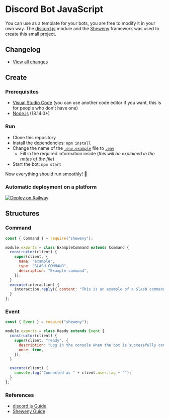# Discord Bot JavaScript

You can use as a template for your bots, you are free to modify it in your own way. The [discord.js](https://discord.js.org/#/) module and the [Sheweny](https://sheweny.js.org/) framework was used to create this small project.</br>

## Changelog
- [View all changes](https://github.com/mathhis/discord-bot-javascript/tree/main/changelog)

## Create

### Prerequisites
- [Visual Studio Code](https://code.visualstudio.com/) (you can use another code editor if you want, this is for people who don't have one)
- [Node.js](https://nodejs.org/en/) (18.14.0+)

### Run
- Clone this repository
- Install the dependencies: `npm install`
- Change the name of the [`.env.example`](https://github.com/mathhis/discord-bot-javascript/blob/main/.env.example) file to [`.env`](https://github.com/mathhis/discord-bot-javascript/blob/main/.env.example)
   - Fill in the required information inside (*this will be explained in the notes of the file*)
- Start the bot: `npm start`

Now everything should run smoothly! 🎉

### Automatic deployment on a platform
[![Deploy on Railway](https://railway.app/button.svg)](https://railway.app/new/template/S1-JVs?referralCode=mathis)

## Structures

### Command
```js
const { Command } = require("sheweny");

module.exports = class ExampleCommand extends Command {
  constructor(client) {
    super(client, {
      name: "example",
      type: "SLASH_COMMAND",
      description: "Example command",
    });
  }
  execute(interaction) {
    interaction.reply({ content: "This is an example of a Slash command. Learn more about building a command with Sheweny: https://sheweny.js.org/doc/structures/Command.html", ephemeral: true });
  }
};
```

### Event
```js
const { Event } = require("sheweny");

module.exports = class Ready extends Event {
  constructor(client) {
    super(client, "ready", {
      description: "Log in the console when the bot is successfully connected",
      once: true,
    });
  }

  execute(client) {
    console.log("Connected as " + client.user.tag + "");
  }
};
```

### References
- [discord.js Guide](https://discordjs.guide/)
- [Sheweny Guide](https://sheweny.js.org/guide/)
